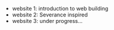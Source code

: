 - website 1: introduction to web building
- website 2: Severance inspired
- website 3: under progress...

<!---
redd-fi/redd-fi is a ✨ special ✨ repository because its `README.md` (this file) appears on your GitHub profile.
You can click the Preview link to take a look at your changes.
--->
